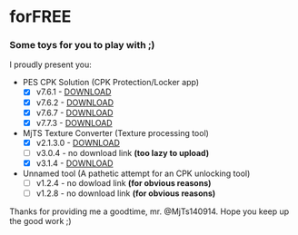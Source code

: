 # forFREE
### Some toys for you to play with ;)



I proudly present you:
- PES CPK Solution (CPK Protection/Locker app)
  * [x] v7.6.1 - [DOWNLOAD](https://github.com/TheInf1del/forFREE/tree/main/PES%20CPK%20Solution/v7.6.1)
  * [x] v7.6.2 - [DOWNLOAD](https://github.com/TheInf1del/forFREE/tree/main/PES%20CPK%20Solution/v7.6.2)
  * [x] v7.6.7 - [DOWNLOAD](https://github.com/TheInf1del/forFREE/tree/main/PES%20CPK%20Solution/v7.6.7)
  * [x] v7.7.3 - [DOWNLOAD](https://github.com/TheInf1del/forFREE/tree/main/PES%20CPK%20Solution/v7.7.3)
- MjTS Texture Converter (Texture processing tool)
  * [x] v2.1.3.0 - [DOWNLOAD](https://github.com/TheInf1del/forFREE/tree/main/MJTS%20Texture%20Converter%20Tools/v2.1.3.0)
  * [ ] v3.0.4 - no download link **(too lazy to upload)**
  * [x] v3.1.4 - [DOWNLOAD](https://github.com/TheInf1del/forFREE/tree/main/MJTS%20Texture%20Converter%20Tools/v3.1.4)
- Unnamed tool (A pathetic attempt for an CPK unlocking tool)
  * [ ] v1.2.4 - no dowload link **(for obvious reasons)**
  * [ ] v1.2.8 - no download link **(for obvious reasons)**

Thanks for providing me a goodtime, mr. @MjTs140914. Hope you keep up the good work ;)
